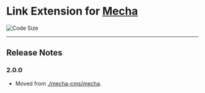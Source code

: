 Link Extension for [Mecha](https://github.com/mecha-cms/mecha)
==============================================================

![Code Size](https://img.shields.io/github/languages/code-size/mecha-cms/x.link?color=%23444&style=for-the-badge)

---

Release Notes
-------------

### 2.0.0

 - Moved from [./mecha-cms/mecha](https://github.com/mecha-cms/mecha).